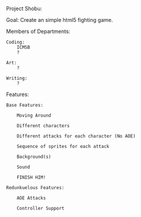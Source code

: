 Project Shobu:

Goal: Create an simple html5 fighting game.

Members of Departments:
	
	Coding:
		ICMSB
		?
	
	Art:
		?
		
	Writing:
		?

Features:

	Base Features:
	
		Moving Around
		
		Different characters
		
		Different attacks for each character (No AOE)
		
		Sequence of sprites for each attack
		
		Background(s)
		
		Sound
		
		FINISH HIM!
		
	Redunkuelous Features:
	
		AOE Attacks
		
		Controller Support
